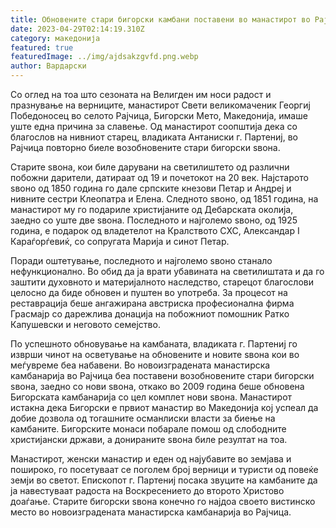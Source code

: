 ```yaml
---
title: Обновените стари бигорски камбани поставени во манастирот во Рајчица
date: 2023-04-29T02:14:19.310Z
category: македонија
featured: true
featuredImage: ../img/ajdsakzgvfd.png.webp
author: Вардарски
---
```


Со оглед на тоа што сезоната на Велигден им носи радост и празнување на верниците, манастирот Свети великомаченик Георгиј Победоносец во селото Рајчица, Бигорски Мето, Македонија, имаше уште една причина за славење. Од манастирот соопштија дека со благослов на нивниот старец, владиката Антаниски г. Партениј, во Рајчица повторно биеле возобновените стари бигорски ѕвона.

Старите ѕвона, кои биле дарувани на светилиштето од различни побожни дарители, датираат од 19 и почетокот на 20 век. Најстарото ѕвоно од 1850 година го дале српските кнезови Петар и Андреј и нивните сестри Клеопатра и Елена. Следното ѕвоно, од 1851 година, на манастирот му го подариле христијаните од Дебарската околија, заедно со уште две ѕвона. Последното и најголемо ѕвоно, од 1925 година, е подарок од владетелот на Кралството СХС, Александар I Караѓорѓевиќ, со сопругата Марија и синот Петар.

Поради оштетување, последното и најголемо ѕвоно станало нефункционално. Во обид да ја врати убавината на светилиштата и да го заштити духовното и материјалното наследство, старецот благослови целосно да биде обновен и пуштен во употреба. За процесот на реставрација беше ангажирана австриска професионална фирма Грасмајр со дарежлива донација на побожниот помошник Ратко Капушевски и неговото семејство.

По успешното обновување на камбаната, владиката г. Партениј го изврши чинот на осветување на обновените и новите ѕвона кои во меѓувреме беа набавени. Во новоизградената манастирска камбанарија во Рајчица беа поставени возобновените стари бигорски ѕвона, заедно со нови ѕвона, откако во 2009 година беше обновена Бигорската камбанарија со цел комплет нови ѕвона. Манастирот истакна дека Бигорски е првиот манастир во Македонија кој успеал да добие дозвола од тогашните османлиски власти за биење на камбаните. Бигорските монаси побарале помош од слободните христијански држави, а донираните ѕвона биле резултат на тоа.

Манастирот, женски манастир и еден од најубавите во земјава и пошироко, го посетуваат се поголем број верници и туристи од повеќе земји во светот. Епископот г. Партениј посака звуците на камбаните да ја навестуваат радоста на Воскресението до второто Христово доаѓање. Старите бигорски ѕвона конечно го најдоа своето вистинско место во новоизградената манастирска камбанарија во Рајчица.

